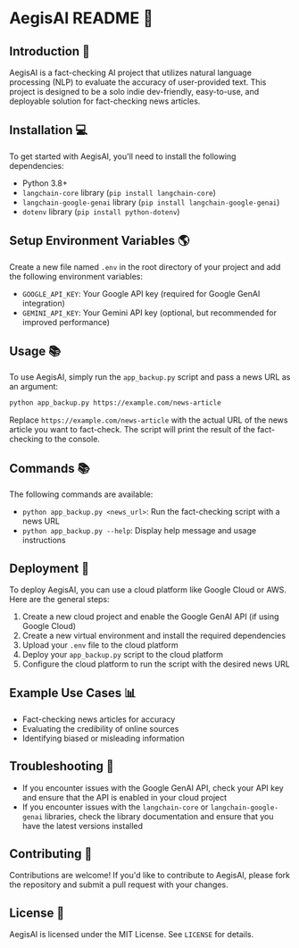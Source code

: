 

**AegisAI README** 🚀
=======================

**Introduction** 🤔
---------------

AegisAI is a fact-checking AI project that utilizes natural language processing (NLP) to evaluate the accuracy of user-provided text. This project is designed to be a solo indie dev-friendly, easy-to-use, and deployable solution for fact-checking news articles.

**Installation** 💻
--------------

To get started with AegisAI, you'll need to install the following dependencies:

* Python 3.8+
* `langchain-core` library (`pip install langchain-core`)
* `langchain-google-genai` library (`pip install langchain-google-genai`)
* `dotenv` library (`pip install python-dotenv`)

**Setup Environment Variables** 🌎
---------------------------------

Create a new file named `.env` in the root directory of your project and add the following environment variables:

* `GOOGLE_API_KEY`: Your Google API key (required for Google GenAI integration)
* `GEMINI_API_KEY`: Your Gemini API key (optional, but recommended for improved performance)

**Usage** 📚
---------

To use AegisAI, simply run the `app_backup.py` script and pass a news URL as an argument:

```bash
python app_backup.py https://example.com/news-article
```

Replace `https://example.com/news-article` with the actual URL of the news article you want to fact-check. The script will print the result of the fact-checking to the console.

**Commands** 📚
-------------

The following commands are available:

* `python app_backup.py <news_url>`: Run the fact-checking script with a news URL
* `python app_backup.py --help`: Display help message and usage instructions

**Deployment** 🚀
--------------

To deploy AegisAI, you can use a cloud platform like Google Cloud or AWS. Here are the general steps:

1. Create a new cloud project and enable the Google GenAI API (if using Google Cloud)
2. Create a new virtual environment and install the required dependencies
3. Upload your `.env` file to the cloud platform
4. Deploy your `app_backup.py` script to the cloud platform
5. Configure the cloud platform to run the script with the desired news URL

**Example Use Cases** 📊
----------------------

* Fact-checking news articles for accuracy
* Evaluating the credibility of online sources
* Identifying biased or misleading information

**Troubleshooting** 🚨
-------------------

* If you encounter issues with the Google GenAI API, check your API key and ensure that the API is enabled in your cloud project
* If you encounter issues with the `langchain-core` or `langchain-google-genai` libraries, check the library documentation and ensure that you have the latest versions installed

**Contributing** 🤝
-----------------

Contributions are welcome! If you'd like to contribute to AegisAI, please fork the repository and submit a pull request with your changes.

**License** 📜
-------------

AegisAI is licensed under the MIT License. See `LICENSE` for details.